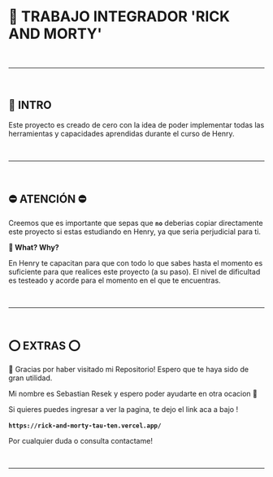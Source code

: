 ﻿# 👀 TRABAJO INTEGRADOR 'RICK AND MORTY'

<br />

---

<br />

## **📌 INTRO**

Este proyecto es creado de cero con la idea de poder implementar todas las herramientas y capacidades aprendidas durante el curso de Henry.

<br />

---

<br />

## **⛔️ ATENCIÓN ⛔️**

Creemos que es importante que sepas que **`no`** deberias copiar directamente este proyecto si estas estudiando en Henry, ya que seria perjudicial para ti.

**👀 What? Why?**

En Henry te capacitan para que con todo lo que sabes hasta el momento es suficiente para que realices este proyecto (a su paso). El nivel de dificultad es testeado y acorde para el momento en el que te encuentras.

<br />

---

<br />

## **⭕ EXTRAS ⭕**

🔹 Gracias por haber visitado mi Repositorio! Espero que te haya sido de gran utilidad.

Mi nombre es Sebastian Resek y espero poder ayudarte en otra ocacion 👋 

Si quieres puedes ingresar a ver la pagina, te dejo el link aca a bajo !
<br /><br />
**`https://rick-and-morty-tau-ten.vercel.app/`**

Por cualquier duda o consulta contactame! 

<br />

---

